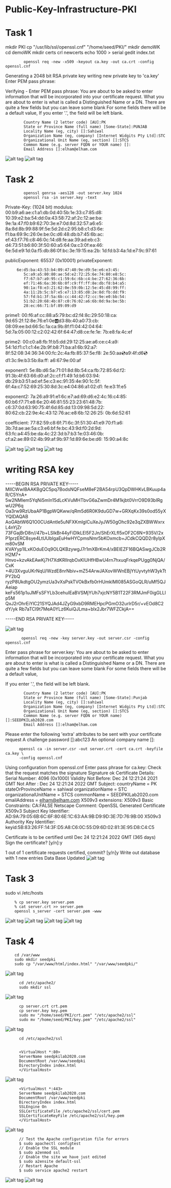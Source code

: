 # Public-Key-Infrastructure-PKI

# Task 1

mkdir PKI
            cp "/usr/lib/ssl/openssl.cnf" "/home/seed/PKI/"
mkdir demoWK
cd demoWK
mkdir certs crl newcerts
echo 1000 > serial
gedit index.txt

            openssl req -new -x509 -keyout ca.key -out ca.crt -config openssl.cnf


Generating a 2048 bit RSA private key
writing new private key to 'ca.key'
Enter PEM pass phrase:

Verifying - Enter PEM pass phrase:
You are about to be asked to enter information that will be incorporated
into your certificate request.
What you are about to enter is what is called a Distinguished Name or a DN.
There are quite a few fields but you can leave some blank
For some fields there will be a default value,
If you enter '.', the field will be left blank.

            Country Name (2 letter code) [AU]:PK
            State or Province Name (full name) [Some-State]:PUNJAB
            Locality Name (eg, city) []:Sahiwal
            Organization Name (eg, company) [Internet Widgits Pty Ltd]:STC
            Organizational Unit Name (eg, section) []:STCS
            Common Name (e.g. server FQDN or YOUR name) []:
            Email Address []:elham@elham.com
            

![alt tag](https://github.com/shoaibqureshi6/Private-Key-Infrastructure-PKI/blob/main/1.1.jpeg)
![alt tag](https://github.com/shoaibqureshi6/Private-Key-Infrastructure-PKI/blob/main/1.2.jpeg)

# Task 2
             
            openssl genrsa -aes128 -out server.key 1024
            openssl rsa -in server.key -text



Private-Key: (1024 bit)
modulus:
            00:b9:a6:ae:c1:a1:db:0d:40:5b:1e:33:c7:85:d8:
            10:39:e2:ba:54:dd:0a:43:58:72:af:2c:12:ae:ba:
            9e:1a:47:f0:b9:62:70:3e:e7:0d:8d:32:57:a6:e5:
            8a:8d:8b:99:88:9f:5e:5d:2d:c2:95:b8:c1:d3:6e:
            f1:ba:69:9c:26:0e:be:0c:d6:48:db:b7:45:6b:ac:
            ef:43:f7:76:c8:46:0c:14:d8:fe:aa:39:ad:eb:c3:
            d4:73:51:b6:80:3f:50:60:a5:64:0a:c3:0f:ea:46:
            6e:5d:e9:1d:0a:f5:db:86:0f:bc:3e:19:15:ea:2b:
            1d:fd:b3:4a:1d:e7:9c:97:61

publicExponent: 65537 (0x10001)
privateExponent:

         6e:d5:ba:43:53:b4:09:47:40:9e:d9:5e:e6:e3:45:
            5c:a9:a5:80:80:ae:5d:e2:72:25:6e:74:80:e8:5c:
            f7:67:b7:a9:95:c1:59:6c:6b:c4:be:27:62:36:6b:
            ef:71:46:6a:30:6b:0f:c9:ff:ff:8e:db:f8:b4:a5:
            90:1a:f8:e3:21:62:0e:59:0b:12:5e:45:d8:99:ff:
            4a:11:2b:5c:b7:e5:e7:13:85:d8:2e:8d:fb:dd:f9:
            57:fd:b1:3f:5a:6b:cc:44:42:f2:cc:9e:e0:bb:54:
            51:b2:20:68:4b:87:c0:76:02:a6:6b:0d:9a:be:5b:
            28:ec:66:71:bf:89:09:d9

prime1:
            00:f6:af:cc:88:a5:79:bc:d2:f4:8c:29:50:18:ca:
            9d:65:2f:12:8e:76:e1:0e:ab:d3:8b:40:a0:73:cb:
            08:09:ee:bd:66:5c:1a:ca:9b:8f:f1:04:42:04:64:
            5d:7a:05:00:12:c2:02:42:6f:64:47:d8:ce:fe:1e:
            7b:e8:fa:4c:ef

prime2:
            00:c0:a8:fb:1f:b5:dd:29:12:25:ae:a6:ce:c4:a9:
            54:1d:f1:c1:c1:4e:2b:9f:b8:71:ba:a1:6b:92:a7:
            8f:52:08:34:36:34:00:fc:2c:4a:fb:85:37:5e:f8:
            2e:50:aa:cd:a9:4f:d6:cd:d1:3c:9e:b3:5b:8a:ff:
            a6:67:9e:00:af

exponent1:
            5e:8b:d6:5a:71:01:8d:8b:54:ca:fb:72:85:6d:f2:
            91:3b:4f:63:66:d0:af:2c:cf:f1:49:1d:b6:03:94:
            db:29:b3:51:ad:ef:5e:c3:ec:91:35:4e:90:1c:5f:
            6f:4a:c7:52:69:25:30:8d:3c:e4:04:86:a1:02:d1:
            fe:e3:1f:e5

exponent2:
            7a:26:a9:91:e1:6c:e7:ad:69:d6:e2:4c:16:c4:85:
            60:b6:f7:71:e8:6e:20:46:81:55:23:23:61:48:7b:
            c6:37:0d:63:90:75:4f:6d:85:dd:13:09:98:5d:22:
            80:62:cb:22:9e:4c:43:12:76:ac:e8:6b:12:26:25:
            0b:6d:52:61

coefficient:
            77:82:59:c8:6f:71:6c:3f:51:30:41:e9:70:f1:a6:
            3b:7d:ae:ae:5a:c3:e6:bf:fe:bc:43:9d:f0:2d:9d:
            63:fc:a4:45:be:da:4c:22:3d:b7:b3:1e:03:46:0b:
            cf:a2:ae:89:02:4b:99:af:9b:97:1d:89:6e:be:d6:
            15:90:a4:8c


![alt tag](https://github.com/shoaibqureshi6/Private-Key-Infrastructure-PKI/blob/main/2.1.jpeg)
![alt tag](https://github.com/shoaibqureshi6/Private-Key-Infrastructure-PKI/blob/main/2.2.jpeg)
![alt tag](https://github.com/shoaibqureshi6/Private-Key-Infrastructure-PKI/blob/main/2.3.jpeg)


# writing RSA key
-----BEGIN RSA PRIVATE KEY-----
            MIICWwIBAAKBgQC5pq7BodsNQFseM8eF2BA54rpU3QpDWHKvLBKuup4aR/C5YnA+
            5w2NMlem5YqNi5mIn15dLcKVuMHTbvG6aZwmDr4M1kjbt0VrrO9D93bIRgwU2P6q
            Oa3rw9RzUbaAP1BgpWQKww/qRm5d6R0K9duGD7w+GRXqKx39s0od55yXYQIDAQAB
            AoGAbtW6Q1O0CUdAntle5uNFXKmlgICuXeJyJW50gOhc92e3qZXBWWxrxL4nYjZr
            73FGajBrD8n//47b+LSlkBr44yFiDlkLEl5F2Jn/ShErXLfl5xOF2C6N+935V/2x
            P1przERC8sye4LtUUbIgaEuHwHYCpmsNmr5bKOxmcb+JCdkCQQD2r8yIpXm80vSM
            KVAYyp1lLxKOduEOq9OLQKBzywgJ7r1mXBrKm4/xBEIEZF16BQASwgJCb2RH2M7+
            Hnvo+kzvAkEAwKj7H7XdKRIlrqbOxKlUHfHBwU4rn7hxuqFrkqePUgg0NjQA/CxK
            +4U3XvguUKrNqU/WzdE8nrNbiv+mZ54ArwJAXovWWnEBjYtUyvtyhW3ykTtPY2bQ
            ryzP8UkdtgOU2ymzUa3vXsPskTVOkBxfb0rHUmklMI085ASGoQLR/uMf5QJAeiap
            keFs561p1uJMFsSFYLb3cehuIEaBVSMjYUh7xjcNY5B1T22F3RMJmF0igGLLIp5M
            QxJ2rOhrEiYlC21SYQJAd4JZyG9xbD9RMEHpcPGmO32urlrD5r/+vEOd8C2dY/yk
            Rb7aTCI9t7MeA0YLz6KuiQJLma+blx2Jbr7WFZCkjA==

-----END RSA PRIVATE KEY-----

![alt tag](https://github.com/Waleed-gif/Public-Key-Infrastructure-PKI-/blob/main/task2d.jpg)


           openssl req -new -key server.key -out server.csr -config openssl.cnf
  

Enter pass phrase for server.key:
You are about to be asked to enter information that will be incorporated
into your certificate request.
What you are about to enter is what is called a Distinguished Name or a DN.
There are quite a few fields but you can leave some blank
For some fields there will be a default value,

If you enter '.', the field will be left blank.

            Country Name (2 letter code) [AU]:PK
            State or Province Name (full name) [Some-State]:Punjab
            Locality Name (eg, city) []:sahiwal
            Organization Name (eg, company) [Internet Widgits Pty Ltd]:STC
            Organizational Unit Name (eg, section) []:STCS
            Common Name (e.g. server FQDN or YOUR name) []:SEEDPKILab2020.com
            Email Address []:elham@elham.com   

Please enter the following 'extra' attributes
to be sent with your certificate request
A challenge password []:abc123
An optional company name []:





          openssl ca -in server.csr -out server.crt -cert ca.crt -keyfile ca.key \
          -config openssl.cnf



Using configuration from openssl.cnf
Enter pass phrase for ca.key:
Check that the request matches the signature
Signature ok
Certificate Details:
              Serial Number: 4096 (0x1000)
              Validity
                  Not Before: Dec 24 12:21:24 2021 GMT
                  Not After : Dec 24 12:21:24 2022 GMT
              Subject:
                  countryName               = PK
                  stateOrProvinceName       = sahiwal
                  organizationName          = STC
                  organizationalUnitName    = STCS
                  commonName                = SEEDPKILab2020.com
                  emailAddress              = elham@elham.com
              X509v3 extensions:
                  X509v3 Basic Constraints: 
                      CA:FALSE
                  Netscape Comment: 
                      OpenSSL Generated Certificate
                  X509v3 Subject Key Identifier: 
                      AD:9A:79:05:6B:6C:6F:80:6E:1C:63:AA:9B:D9:9D:3E:7D:76:9B:00
                  X509v3 Authority Key Identifier: 
                      keyid:5B:83:26:FF:14:3F:D5:A8:C6:0C:55:D9:6D:02:81:3E:95:D8:C4:C5


Certificate is to be certified until Dec 24 12:21:24 2022 GMT (365 days)
Sign the certificate? [y/n]:y

1 out of 1 certificate requests certified, commit? [y/n]y
Write out database with 1 new entries
Data Base Updated
![alt tag](https://github.com/shoaibqureshi6/Private-Key-Infrastructure-PKI/blob/main/2.3.jpeg)


# Task 3
sudo vi /etc/hosts

        % cp server.key server.pem
        % cat server.crt >> server.pem
        openssl s_server -cert server.pem -www
        
        
![alt tag](https://github.com/shoaibqureshi6/Private-Key-Infrastructure-PKI/blob/main/3.1.jpeg)
![alt tag](https://github.com/shoaibqureshi6/Private-Key-Infrastructure-PKI/blob/main/3.2.jpeg)
![alt tag](https://github.com/shoaibqureshi6/Private-Key-Infrastructure-PKI/blob/main/3.3.jpeg)
![alt tag](https://github.com/shoaibqureshi6/Private-Key-Infrastructure-PKI/blob/main/3.4.jpeg)


# Task 4

        cd /var/www
        sudo mkdir seedpki
        sudo cp "/var/www/html/index.html" "/var/www/seedpki/"


![alt tag](https://github.com/Waleed-gif/Public-Key-Infrastructure-PKI-/blob/main/task4a.PNG)

          cd /etc/apache2/
          sudo mkdir ssl

![alt tag](https://github.com/Waleed-gif/Public-Key-Infrastructure-PKI-/blob/main/task4b.PNG)

          cp server.crt crt.pem
          cp server.key key.pem
          sudo mv "/home/seed/PKI/crt.pem" "/etc/apache2/ssl"
          sudo mv "/home/seed/PKI/key.pem" "/etc/apache2/ssl"


![alt tag](https://github.com/Waleed-gif/Public-Key-Infrastructure-PKI-/blob/main/task4c.PNG)

          cd /etc/apache2/ssl


          <VirtualHost *:80>
          ServerName seedpkilab2020.com
          DocumentRoot /var/www/seedpki
          DirectoryIndex index.html
          </VirtualHost>

![alt tag](https://github.com/shoaibqureshi6/Private-Key-Infrastructure-PKI/blob/main/4.1.jpeg)


          <VirtualHost *:443>
          ServerName seedpkilab2020.com
          DocumentRoot /var/www/seedpki
          DirectoryIndex index.html
          SSLEngine On
          SSLCertificateFile /etc/apache2/ssl/cert.pem
          SSLCertificateKeyFile /etc/apache2/ssl/key.pem
          </VirtualHost>

![alt tag](https://github.com/shoaibqureshi6/Private-Key-Infrastructure-PKI/blob/main/4.2.jpeg)

          // Test the Apache configuration file for errors
          $ sudo apachectl configtest
          // Enable the SSL module
          $ sudo a2enmod ssl
          // Enable the site we have just edited
          $ sudo a2ensite default-ssl
          // Restart Apache
          $ sudo service apache2 restart

![alt tag](https://github.com/shoaibqureshi6/Private-Key-Infrastructure-PKI/blob/main/4.3.jpeg)
![alt tag](https://github.com/shoaibqureshi6/Private-Key-Infrastructure-PKI/blob/main/4.4.jpeg)
